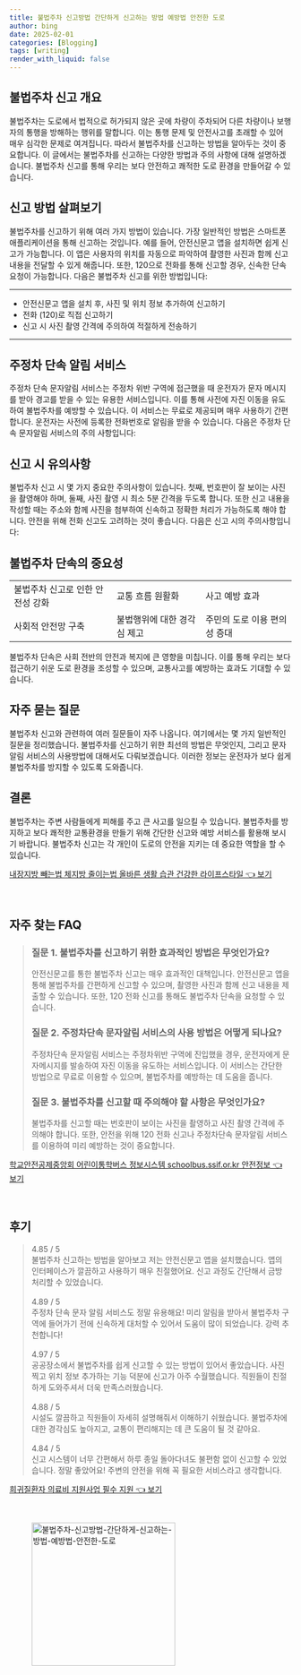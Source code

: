 ```yaml
---
title: 불법주차 신고방법 간단하게 신고하는 방법 예방법 안전한 도로
author: bing
date: 2025-02-01
categories: [Blogging]
tags: [writing]
render_with_liquid: false
---
```



<h2 id='불법주차 신고 개요'>불법주차 신고 개요</h2>

<p>불법주차는 도로에서 법적으로 허가되지 않은 곳에 차량이 주차되어 다른 차량이나 보행자의 통행을 방해하는 행위를 말합니다. 이는 통행 문제 및 안전사고를 초래할 수 있어 매우 심각한 문제로 여겨집니다. 따라서 불법주차를 신고하는 방법을 알아두는 것이 중요합니다. 이 글에서는 불법주차를 신고하는 다양한 방법과 주의 사항에 대해 설명하겠습니다. 불법주차 신고를 통해 우리는 보다 안전하고 쾌적한 도로 환경을 만들어갈 수 있습니다.</p>

<h2 id='신고 방법 살펴보기'>신고 방법 살펴보기</h2>

<p>불법주차를 신고하기 위해 여러 가지 방법이 있습니다. 가장 일반적인 방법은 스마트폰 애플리케이션을 통해 신고하는 것입니다. 예를 들어, 안전신문고 앱을 설치하면 쉽게 신고가 가능합니다. 이 앱은 사용자의 위치를 자동으로 파악하여 촬영한 사진과 함께 신고 내용을 전달할 수 있게 해줍니다. 또한, 120으로 전화를 통해 신고할 경우, 신속한 단속 요청이 가능합니다. 다음은 불법주차 신고를 위한 방법입니다:</p>

<hr />

<ul>
    <li>안전신문고 앱을 설치 후, 사진 및 위치 정보 추가하여 신고하기</li>
    <li>전화 (120)로 직접 신고하기</li>
    <li>신고 시 사진 촬영 간격에 주의하여 적절하게 전송하기</li>
</ul>

<hr />

<h2 id='주정차 단속 알림 서비스'>주정차 단속 알림 서비스</h2>

<p>주정차 단속 문자알림 서비스는 주정차 위반 구역에 접근했을 때 운전자가 문자 메시지를 받아 경고를 받을 수 있는 유용한 서비스입니다. 이를 통해 사전에 자진 이동을 유도하여 불법주차를 예방할 수 있습니다. 이 서비스는 무료로 제공되며 매우 사용하기 간편합니다. 운전자는 사전에 등록한 전화번호로 알림을 받을 수 있습니다. 다음은 주정차 단속 문자알림 서비스의 주의 사항입니다:</p>

<h2 id='신고 시 유의사항'>신고 시 유의사항</h2>

<p>불법주차 신고 시 몇 가지 중요한 주의사항이 있습니다. 첫째, 번호판이 잘 보이는 사진을 촬영해야 하며, 둘째, 사진 촬영 시 최소 5분 간격을 두도록 합니다. 또한 신고 내용을 작성할 때는 주소와 함께 사진을 첨부하여 신속하고 정확한 처리가 가능하도록 해야 합니다. 안전을 위해 전화 신고도 고려하는 것이 좋습니다. 다음은 신고 시의 주의사항입니다:</p>

<h2 id='불법주차 단속의 중요성'>불법주차 단속의 중요성</h2>

<table>
    <tr>
        <td>불법주차 신고로 인한 안전성 강화</td>
        <td>교통 흐름 원활화</td>
        <td>사고 예방 효과</td>
    </tr>
    <tr>
        <td>사회적 안전망 구축</td>
        <td>불법행위에 대한 경각심 제고</td>
        <td>주민의 도로 이용 편의성 증대</td>
    </tr>
</table>

<p>불법주차 단속은 사회 전반의 안전과 복지에 큰 영향을 미칩니다. 이를 통해 우리는 보다 접근하기 쉬운 도로 환경을 조성할 수 있으며, 교통사고를 예방하는 효과도 기대할 수 있습니다.</p>

<h2 id='자주 묻는 질문'>자주 묻는 질문</h2>

<p>불법주차 신고와 관련하여 여러 질문들이 자주 나옵니다. 여기에서는 몇 가지 일반적인 질문을 정리했습니다. 불법주차를 신고하기 위한 최선의 방법은 무엇인지, 그리고 문자알림 서비스의 사용방법에 대해서도 다뤄보겠습니다. 이러한 정보는 운전자가 보다 쉽게 불법주차를 방지할 수 있도록 도와줍니다.</p>

<h2 id='결론'>결론</h2>

<p>불법주차는 주변 사람들에게 피해를 주고 큰 사고를 일으킬 수 있습니다. 불법주차를 방지하고 보다 쾌적한 교통환경을 만들기 위해 간단한 신고와 예방 서비스를 활용해 보시기 바랍니다. 불법주차 신고는 각 개인이 도로의 안전을 지키는 데 중요한 역할을 할 수 있습니다.</p>


<p><a class="click-button" title="내장지방 빼는법 체지방 줄이는법 올바른 생활 습관 건강한 라이프스타일" href="https://afficreate.github.io/posts/%EB%82%B4%EC%9E%A5%EC%A7%80%EB%B0%A9-%EB%B9%BC%EB%8A%94%EB%B2%95-%EC%B2%B4%EC%A7%80%EB%B0%A9-%EC%A4%84%EC%9D%B4%EB%8A%94%EB%B2%95-%EC%98%AC%EB%B0%94%EB%A5%B8-%EC%83%9D%ED%99%9C-%EC%8A%B5%EA%B4%80-%EA%B1%B4%EA%B0%95%ED%95%9C-%EB%9D%BC%EC%9D%B4%ED%94%84%EC%8A%A4%ED%83%80%EC%9D%BC/" rel="dofollow">내장지방 빼는법 체지방 줄이는법 올바른 생활 습관 건강한 라이프스타일 👈 보기</a></p><br>
<h2 id='자주_찾는_FAQ'>자주 찾는 FAQ</h2>
<div itemscope="" itemtype="https://schema.org/FAQPage"> 
<blockquote> 
<div itemscope="" itemprop="mainEntity" itemtype="https://schema.org/Question"> 
<h3 itemprop="name">질문 1. 불법주차를 신고하기 위한 효과적인 방법은 무엇인가요?</h3> 
<div itemscope="" itemprop="acceptedAnswer" itemtype="https://schema.org/Answer"> 
<span itemprop="text"> 
<p>안전신문고를 통한 불법주차 신고는 매우 효과적인 대책입니다. 안전신문고 앱을 통해 불법주차를 간편하게 신고할 수 있으며, 촬영한 사진과 함께 신고 내용을 제출할 수 있습니다. 또한, 120 전화 신고를 통해도 불법주차 단속을 요청할 수 있습니다.</p> 
</span> 
</div> 
</div> 

<div itemscope="" itemprop="mainEntity" itemtype="https://schema.org/Question"> 
<h3 itemprop="name">질문 2. 주정차단속 문자알림 서비스의 사용 방법은 어떻게 되나요?</h3> 
<div itemscope="" itemprop="acceptedAnswer" itemtype="https://schema.org/Answer"> 
<span itemprop="text"> 
<p>주정차단속 문자알림 서비스는 주정차위반 구역에 진입했을 경우, 운전자에게 문자메시지를 발송하여 자진 이동을 유도하는 서비스입니다. 이 서비스는 간단한 방법으로 무료로 이용할 수 있으며, 불법주차를 예방하는 데 도움을 줍니다.</p> 
</span> 
</div> 
</div> 

<div itemscope="" itemprop="mainEntity" itemtype="https://schema.org/Question"> 
<h3 itemprop="name">질문 3. 불법주차를 신고할 때 주의해야 할 사항은 무엇인가요?</h3> 
<div itemscope="" itemprop="acceptedAnswer" itemtype="https://schema.org/Answer"> 
<span itemprop="text"> 
<p>불법주차를 신고할 때는 번호판이 보이는 사진을 촬영하고 사진 촬영 간격에 주의해야 합니다. 또한, 안전을 위해 120 전화 신고나 주정차단속 문자알림 서비스를 이용하여 미리 예방하는 것이 중요합니다.</p> 
</span> 
</div> 
</div> 
</blockquote> 
</div>
<p><a class="click-button" title="학교안전공제중앙회 어린이통학버스 정보시스템 schoolbus.ssif.or.kr 안전정보" href="https://afficreate.github.io/posts/%ED%95%99%EA%B5%90%EC%95%88%EC%A0%84%EA%B3%B5%EC%A0%9C%EC%A4%91%EC%95%99%ED%9A%8C-%EC%96%B4%EB%A6%B0%EC%9D%B4%ED%86%B5%ED%95%99%EB%B2%84%EC%8A%A4-%EC%A0%95%EB%B3%B4%EC%8B%9C%EC%8A%A4%ED%85%9C-schoolbus.ssif.or.kr-%EC%95%88%EC%A0%84%EC%A0%95%EB%B3%B4/" rel="dofollow">학교안전공제중앙회 어린이통학버스 정보시스템 schoolbus.ssif.or.kr 안전정보 👈 보기</a></p><br>
<h2 id='후기'>후기</h2>
<div itemscope itemtype="https://schema.org/Product">
  <blockquote>
  <div itemprop="review" itemscope itemtype="https://schema.org/Review">
      <div itemprop="reviewRating" itemscope itemtype="https://schema.org/Rating"> <span itemprop="ratingValue">4.85</span> / <span itemprop="bestRating">5</span> </div>
      <span itemprop="reviewBody">불법주차 신고하는 방법을 알아보고 저는 안전신문고 앱을 설치했습니다. 앱의 인터페이스가 깔끔하고 사용하기 매우 친절했어요. 신고 과정도 간단해서 금방 처리할 수 있었습니다.</span>
  </div>
  <br>
  <div itemprop="review" itemscope itemtype="https://schema.org/Review">
      <div itemprop="reviewRating" itemscope itemtype="https://schema.org/Rating"> <span itemprop="ratingValue">4.89</span> / <span itemprop="bestRating">5</span> </div>
      <span itemprop="reviewBody">주정차 단속 문자 알림 서비스도 정말 유용해요! 미리 알림을 받아서 불법주차 구역에 들어가기 전에 신속하게 대처할 수 있어서 도움이 많이 되었습니다. 강력 추천합니다!</span>
  </div>
  <br>
  <div itemprop="review" itemscope itemtype="https://schema.org/Review">
      <div itemprop="reviewRating" itemscope itemtype="https://schema.org/Rating"> <span itemprop="ratingValue">4.97</span> / <span itemprop="bestRating">5</span> </div>
      <span itemprop="reviewBody">공공장소에서 불법주차를 쉽게 신고할 수 있는 방법이 있어서 좋았습니다. 사진 찍고 위치 정보 추가하는 기능 덕분에 신고가 아주 수월했습니다. 직원들이 친절하게 도와주셔서 더욱 만족스러웠습니다.</span>
  </div>
  <br>
  <div itemprop="review" itemscope itemtype="https://schema.org/Review">
      <div itemprop="reviewRating" itemscope itemtype="https://schema.org/Rating"> <span itemprop="ratingValue">4.88</span> / <span itemprop="bestRating">5</span> </div>
      <span itemprop="reviewBody">시설도 깔끔하고 직원들이 자세히 설명해줘서 이해하기 쉬웠습니다. 불법주차에 대한 경각심도 높아지고, 교통이 편리해지는 데 큰 도움이 될 것 같아요.</span>
  </div>
  <br>
  <div itemprop="review" itemscope itemtype="https://schema.org/Review">
      <div itemprop="reviewRating" itemscope itemtype="https://schema.org/Rating"> <span itemprop="ratingValue">4.84</span> / <span itemprop="bestRating">5</span> </div>
      <span itemprop="reviewBody">신고 시스템이 너무 간편해서 하루 종일 돌아다녀도 불편함 없이 신고할 수 있었습니다. 정말 좋았어요! 주변의 안전을 위해 꼭 필요한 서비스라고 생각합니다.</span>
  </div>
  </blockquote>
</div>
<p><a class="click-button" title="희귀질환자 의료비 지원사업 필수 지원" href="https://afficreate.github.io/posts/%ED%9D%AC%EA%B7%80%EC%A7%88%ED%99%98%EC%9E%90-%EC%9D%98%EB%A3%8C%EB%B9%84-%EC%A7%80%EC%9B%90%EC%82%AC%EC%97%85-%ED%95%84%EC%88%98-%EC%A7%80%EC%9B%90/" rel="dofollow">희귀질환자 의료비 지원사업 필수 지원 👈 보기</a></p><br>
<figure class="image"><img src="https://afficreate.github.io/assets/img/thumbnail/불법주차-신고방법-간단하게-신고하는-방법-예방법-안전한-도로.webp" alt="불법주차-신고방법-간단하게-신고하는-방법-예방법-안전한-도로" width="256" height="256"></figure>